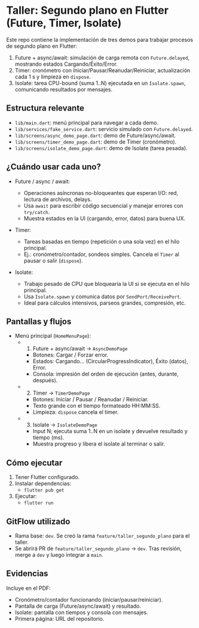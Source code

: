 # Taller: Segundo plano en Flutter (Future, Timer, Isolate)

Este repo contiene la implementación de tres demos para trabajar procesos de segundo plano en Flutter:

1) Future + async/await: simulación de carga remota con `Future.delayed`, mostrando estados Cargando/Éxito/Error.
2) Timer: cronómetro con Iniciar/Pausar/Reanudar/Reiniciar, actualización cada 1 s y limpieza en `dispose`.
3) Isolate: tarea CPU-bound (suma 1..N) ejecutada en un `Isolate.spawn`, comunicando resultados por mensajes.

## Estructura relevante

- `lib/main.dart`: menú principal para navegar a cada demo.
- `lib/services/fake_service.dart`: servicio simulado con `Future.delayed`.
- `lib/screens/async_demo_page.dart`: demo de Future/async/await.
- `lib/screens/timer_demo_page.dart`: demo de Timer (cronómetro).
- `lib/screens/isolate_demo_page.dart`: demo de Isolate (tarea pesada).

## ¿Cuándo usar cada uno?

- Future / async / await:
	- Operaciones asíncronas no-bloqueantes que esperan I/O: red, lectura de archivos, delays.
	- Usa `await` para escribir código secuencial y manejar errores con `try/catch`.
	- Muestra estados en la UI (cargando, error, datos) para buena UX.

- Timer:
	- Tareas basadas en tiempo (repetición o una sola vez) en el hilo principal.
	- Ej.: cronómetro/contador, sondeos simples. Cancela el `Timer` al pausar o salir (`dispose`).

- Isolate:
	- Trabajo pesado de CPU que bloquearía la UI si se ejecuta en el hilo principal.
	- Usa `Isolate.spawn` y comunica datos por `SendPort/ReceivePort`.
	- Ideal para cálculos intensivos, parseos grandes, compresión, etc.

## Pantallas y flujos

- Menú principal (`HomeMenuPage`):
	- 1) Future + async/await → `AsyncDemoPage`
		- Botones: Cargar / Forzar error.
		- Estados: Cargando… (CircularProgressIndicator), Éxito (datos), Error.
		- Consola: impresión del orden de ejecución (antes, durante, después).
	- 2) Timer → `TimerDemoPage`
		- Botones: Iniciar / Pausar / Reanudar / Reiniciar.
		- Texto grande con el tiempo formateado HH:MM:SS.
		- Limpieza: `dispose` cancela el timer.
	- 3) Isolate → `IsolateDemoPage`
		- Input N; ejecuta suma 1..N en un isolate y devuelve resultado y tiempo (ms).
		- Muestra progreso y libera el isolate al terminar o salir.

## Cómo ejecutar

1. Tener Flutter configurado.
2. Instalar dependencias:
	 - `flutter pub get`
3. Ejecutar:
	 - `flutter run`

## GitFlow utilizado

- Rama base: `dev`. Se creó la rama `feature/taller_segundo_plano` para el taller.
- Se abrirá PR de `feature/taller_segundo_plano` → `dev`. Tras revisión, merge a `dev` y luego integrar a `main`.

## Evidencias

Incluye en el PDF:
- Cronómetro/contador funcionando (iniciar/pausar/reiniciar).
- Pantalla de carga (Future/async/await) y resultado.
- Isolate: pantalla con tiempos y consola con mensajes.
- Primera página: URL del repositorio.

